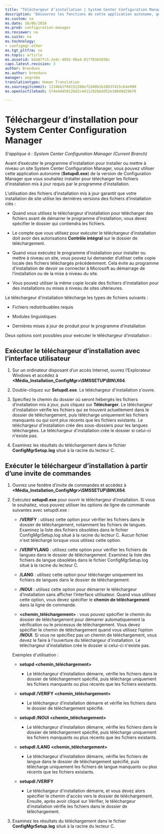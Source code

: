 ```yaml
---
title: "Téléchargeur d’installation | System Center Configuration Manager"
description: "Découvrez les fonctions de cette application autonome, qui a été conçue pour vérifier que votre installation de site utilise les dernières actuelles des fichiers d’installation clés."
ms.custom: na
ms.date: 10/06/2016
ms.prod: configuration-manager
ms.reviewer: na
ms.suite: na
ms.technology:
- configmgr-other
ms.tgt_pltfrm: na
ms.topic: article
ms.assetid: bda87fc5-2e4c-4992-98a4-01770365038c
caps.latest.revision: 3
author: Brenduns
ms.author: brenduns
manager: angrobe
translationtype: Human Translation
ms.sourcegitcommit: 1134bb2f04152288e72d40b1b1083f415cb4e900
ms.openlocfilehash: 574e4d450126d2c4411292b6dd52e18049d296f6

---
```

# <a name="setup-downloader-for-system-center-configuration-manager"></a>Téléchargeur d’installation pour System Center Configuration Manager

*S’applique à : System Center Configuration Manager (Current Branch)*

Avant d’exécuter le programme d’installation pour installer ou mettre à niveau un site System Center Configuration Manager, vous pouvez utiliser cette application autonome (**Setupdl.exe**) de la version de Configuration Manager que vous souhaitez installer pour télécharger les fichiers d’installation mis à jour requis par le programme d’installation.  

L’utilisation des fichiers d’installation mis à jour garantit que votre installation de site utilise les dernières versions des fichiers d’installation clés :  

-   Quand vous utilisez le téléchargeur d’installation pour télécharger des fichiers avant de démarrer le programme d’installation, vous devez spécifier le dossier qui contiendra les fichiers.  

-   Le compte que vous utilisez pour exécuter le téléchargeur d’installation doit avoir des autorisations **Contrôle intégral** sur le dossier de téléchargement.  

-   Quand vous exécutez le programme d’installation pour installer ou mettre à niveau un site, vous pouvez lui demander d’utiliser cette copie locale des fichiers téléchargés précédemment. Cela évite au programme d’installation de devoir se connecter à Microsoft au démarrage de l’installation ou de la mise à niveau du site.  

-   Vous pouvez utiliser la même copie locale des fichiers d’installation pour des installations ou mises à niveau de sites ultérieures.  

Le téléchargeur d’installation télécharge les types de fichiers suivants :  

-   Fichiers redistribuables requis  

-   Modules linguistiques  

-   Dernières mises à jour de produit pour le programme d’installation  

Deux options sont possibles pour exécuter le téléchargeur d’installation :  

## <a name="run-setup-downloader-with-the-user-interface"></a>Exécuter le téléchargeur d’installation avec l’interface utilisateur  

1.  Sur un ordinateur disposant d’un accès Internet, ouvrez l’Explorateur Windows et accédez à **&lt;Média_Installation_ConfigMgr\>\SMSSETUP\BIN\X64**.  

2.  Double-cliquez sur **Setupdl.exe**. Le téléchargeur d'installation s'ouvre.  

3.  Spécifiez le chemin du dossier où seront hébergés les fichiers d’installation mis à jour, puis cliquez sur **Télécharger**. Le téléchargeur d'installation vérifie les fichiers qui se trouvent actuellement dans le dossier de téléchargement, puis télécharge uniquement les fichiers manquants ou qui sont plus récents que les fichiers existants. Le téléchargeur d'installation crée des sous-dossiers pour les langues téléchargées. Le téléchargeur d'installation crée le dossier si celui-ci n'existe pas.  

4.  Examinez les résultats du téléchargement dans le fichier **ConfigMgrSetup.log** situé à la racine du lecteur C.  

## <a name="run-setup-downloader-from-a-command-prompt"></a>Exécuter le téléchargeur d’installation à partir d’une invite de commandes  

1.  Ouvrez une fenêtre d’invite de commandes et accédez à **&lt;Média_Installation_ConfigMgr\>\SMSSETUP\BIN\X64**.  

2.  Exécutez **setupdl.exe** pour ouvrir le téléchargeur d’installation. Si vous le souhaitez, vous pouvez utiliser les options de ligne de commande suivantes avec setupdl.exe :  

    -   **/VERIFY** : utilisez cette option pour vérifier les fichiers dans le dossier de téléchargement, notamment les fichiers de langues. Examinez la liste des fichiers obsolètes dans le fichier ConfigMgrSetup.log situé à la racine du lecteur C. Aucun fichier n'est téléchargé lorsque vous utilisez cette option.  

    -   **/VERIFYLANG** : utilisez cette option pour vérifier les fichiers de langues dans le dossier de téléchargement. Examinez la liste des fichiers de langue obsolètes dans le fichier ConfigMgrSetup.log situé à la racine du lecteur C.  

    -   **/LANG** : utilisez cette option pour télécharger uniquement les fichiers de langues dans le dossier de téléchargement.  

    -   **/NOUI** : utilisez cette option pour démarrer le téléchargeur d’installation sans afficher l’interface utilisateur. Quand vous utilisez cette option, vous devez spécifier le **chemin de téléchargement** dans la ligne de commande.  

    -   **&lt;chemin_téléchargement\>** : vous pouvez spécifier le chemin du dossier de téléchargement pour démarrer automatiquement la vérification ou le processus de téléchargement. Vous devez spécifier le chemin de téléchargement quand vous utilisez l’option **/NOUI**. Si vous ne spécifiez pas un chemin de téléchargement, vous devez le faire à l'ouverture du téléchargeur d'installation. Le téléchargeur d'installation crée le dossier si celui-ci n'existe pas.  

    Exemples d'utilisation :  

    -   **setupd &lt;chemin_téléchargement\>**  

        -   Le téléchargeur d’installation démarre, vérifie les fichiers dans le dossier de téléchargement spécifié, puis télécharge uniquement les fichiers manquants ou plus récents que les fichiers existants.  

    -   **setupdl /VERIFY &lt;chemin_téléchargement\>**  

        -   Le téléchargeur d’installation démarre et vérifie les fichiers dans le dossier de téléchargement spécifié.  

    -   **setupdl /NOUI &lt;chemin_téléchargement\>**  

        -   Le téléchargeur d’installation démarre, vérifie les fichiers dans le dossier de téléchargement spécifié, puis télécharge uniquement les fichiers manquants ou plus récents que les fichiers existants.  

    -   **setupdl /LANG &lt;chemin_téléchargement\>**  

        -   Le téléchargeur d’installation démarre, vérifie les fichiers de langue dans le dossier de téléchargement spécifié, puis télécharge uniquement les fichiers de langue manquants ou plus récents que les fichiers existants.  

    -   **setupdl /VERIFY**  

        -   Le téléchargeur d'installation démarre, et vous devez alors spécifier le chemin d'accès vers le dossier de téléchargement. Ensuite, après avoir cliqué sur Vérifier, le téléchargeur d’installation vérifie les fichiers dans le dossier de téléchargement.  

3.  Examinez les résultats du téléchargement dans le fichier **ConfigMgrSetup.log** situé à la racine du lecteur C.  



<!--HONumber=Nov16_HO1-->


